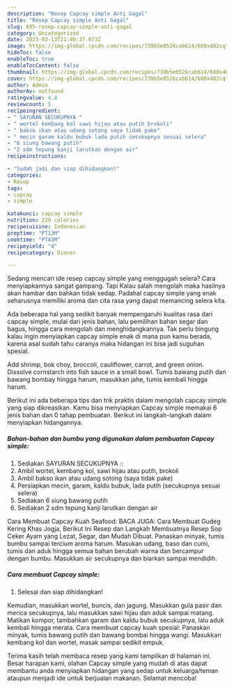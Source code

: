 ```yaml
---
description: "Resep Capcay simple Anti Gagal"
title: "Resep Capcay simple Anti Gagal"
slug: 605-resep-capcay-simple-anti-gagal
category: Uncategorized
date: 2023-03-13T21:46:37.073Z
image: https://img-global.cpcdn.com/recipes/739b5e0526cab614/680x482cq70/capcay-simple-foto-resep-utama.jpg
hideToc: false
enableToc: true
enableTocContent: false
thumbnail: https://img-global.cpcdn.com/recipes/739b5e0526cab614/680x482cq70/capcay-simple-foto-resep-utama.jpg
cover: https://img-global.cpcdn.com/recipes/739b5e0526cab614/680x482cq70/capcay-simple-foto-resep-utama.jpg
author: Admin
authorAv: notfound
ratingvalue: 4.4
reviewcount: 5
recipeingredient:
- " SAYURAN SECUKUPNYA "
- " wortel kembang kol sawi hijau atau putih brokoli"
- " bakso ikan atau udang sotong saya tidak pake"
- " mecin garam kaldu bubuk lada putih secukupnya sesuai selera"
- "6 siung bawang putih"
- "2 sdm tepung kanji larutkan dengan air"
recipeinstructions:

- "Sudah jadi dan siap dihidangkan!"
categories:
- Resep
tags:
- capcay
- simple

katakunci: capcay simple 
nutrition: 229 calories
recipecuisine: Indonesian
preptime: "PT13M"
cooktime: "PT43M"
recipeyield: "4"
recipecategory: Dinner

---
```



Sedang mencari ide resep capcay simple yang menggugah selera? Cara menyiapkannya sangat gampang. Tapi Kalau salah mengolah maka hasilnya akan hambar dan bahkan tidak sedap. Padahal capcay simple yang enak seharusnya memiliki aroma dan cita rasa yang dapat memancing selera kita.


Ada beberapa hal yang sedikit banyak mempengaruhi kualitas rasa dari capcay simple, mulai dari jenis bahan, lalu pemilihan bahan segar dan bagus, hingga cara mengolah dan menghidangkannya. Tak perlu bingung kalau ingin menyiapkan capcay simple enak di mana pun kamu berada, karena asal sudah tahu caranya maka hidangan ini bisa jadi suguhan spesial.

Add shrimp, bok choy, broccoli, cauliflower, carrot, and green onion. Dissolve cornstarch into fish sauce in a small bowl. Tumis bawang putih dan bawang bombay hingga harum, masukkan jahe, tumis kembali hingga harum.


Berikut ini ada beberapa tips dan trik praktis dalam mengolah capcay simple yang siap dikreasikan. Kamu bisa menyiapkan Capcay simple memakai 6 jenis bahan dan 0 tahap pembuatan. Berikut ini langkah-langkah dalam menyiapkan hidangannya.

<!--inarticleads1-->

##### Bahan-bahan dan bumbu yang digunakan dalam pembuatan Capcay simple:

1. Sediakan  SAYURAN SECUKUPNYA ::
1. Ambil  wortel, kembang kol, sawi hijau atau putih, brokoli
1. Ambil  bakso ikan atau udang sotong (saya tidak pake)
1. Persiapkan  mecin, garam, kaldu bubuk, lada putih (secukupnya sesuai selera)
1. Sediakan 6 siung bawang putih
1. Sediakan 2 sdm tepung kanji larutkan dengan air


Cara Membuat Capcay Kuah Seafood: BACA JUGA: Cara Membuat Gudeg Kering Khas Jogja, Berikut Ini Resep dan Langkah Membuatnya Resep Sop Ceker Ayam yang Lezat, Segar, dan Mudah Dibuat. Panaskan minyak, tumis bumbu sampai tercium aroma harum. Masukan udang, baso dan cumi, tumis dan aduk hingga semua bahan berubah warna dan bercampur dengan bumbu. Masukkan air secukupnya dan biarkan sampai mendidih. 

<!--inarticleads2-->

##### Cara membuat Capcay simple:


1. Selesai dan siap dihidangkan!

Kemudian, masukkan wortel, buncis, dan jagung. Masukkan gula pasir dan merica secukupnya, lalu masukkan sawi hijau dan aduk sampai matang. Matikan kompor, tambahkan garam dan kaldu bubuk secukupnya, lalu aduk kembali hingga merata. Cara membuat capcay kuah spesial: Panaskan minyak, tumis bawang putih dan bawang bombai hingga wangi. Masukkan kembang kol dan wortel, masak sampai sedikit empuk. 

Terima kasih telah membaca resep yang kami tampilkan di halaman ini. Besar harapan kami, olahan Capcay simple yang mudah di atas dapat membantu anda menyiapkan hidangan yang sedap untuk keluarga/teman ataupun menjadi ide untuk berjualan makanan. Selamat mencoba!
